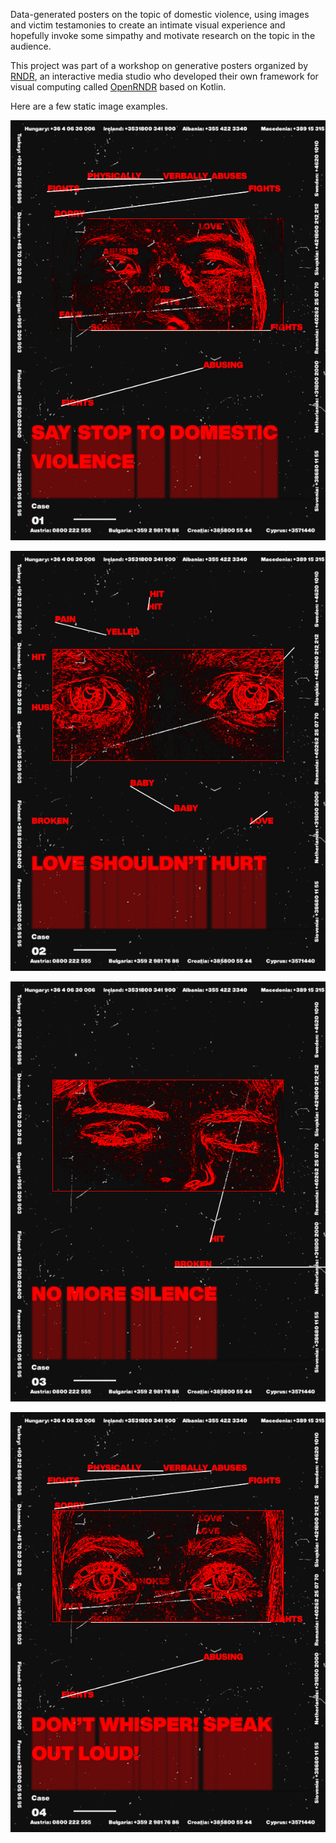 Data-generated posters on the topic of domestic violence, using images and victim testamonies to create an intimate visual experience and hopefully invoke some simpathy and motivate research on the topic in the audience.

This project was part of a workshop on generative posters organized by [RNDR](https://rndr.studio/), an interactive media studio who developed their own framework for visual computing called [OpenRNDR](https://openrndr.org/) based on Kotlin. 

Here are a few static image examples.

![](screenshots/GenerativePosters.DomesticViolenceArticle-2020-05-15-16.33.18.png)

![](screenshots/GenerativePosters.DomesticViolenceArticle-2020-05-15-16.33.39.png)

![](screenshots/GenerativePosters.DomesticViolenceArticle-2020-05-15-16.35.25.png)

![](screenshots/GenerativePosters.DomesticViolenceArticle-2020-05-15-16.34.05.png)




